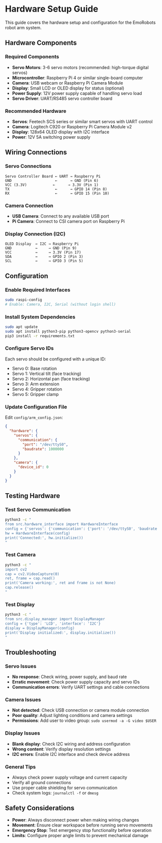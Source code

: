 # Hardware Setup Guide

This guide covers the hardware setup and configuration for the EmoRobots robot arm system.

## Hardware Components

### Required Components
- **Servo Motors**: 3-6 servo motors (recommended: high-torque digital servos)
- **Microcontroller**: Raspberry Pi 4 or similar single-board computer
- **Camera**: USB webcam or Raspberry Pi Camera Module
- **Display**: Small LCD or OLED display for status (optional)
- **Power Supply**: 12V power supply capable of handling servo load
- **Servo Driver**: UART/RS485 servo controller board

### Recommended Hardware
- **Servos**: Feetech SCS series or similar smart servos with UART control
- **Camera**: Logitech C920 or Raspberry Pi Camera Module v2
- **Display**: 128x64 OLED display with I2C interface
- **Power**: 12V 5A switching power supply

## Wiring Connections

### Servo Connections
```
Servo Controller Board ← UART → Raspberry Pi
GND                    ←      → GND (Pin 6)
VCC (3.3V)            ←      → 3.3V (Pin 1)  
TX                     ←      → GPIO 14 (Pin 8)
RX                     ←      → GPIO 15 (Pin 10)
```

### Camera Connection
- **USB Camera**: Connect to any available USB port
- **Pi Camera**: Connect to CSI camera port on Raspberry Pi

### Display Connection (I2C)
```
OLED Display  ← I2C → Raspberry Pi
GND           ←     → GND (Pin 9)
VCC           ←     → 3.3V (Pin 17)
SDA           ←     → GPIO 2 (Pin 3)
SCL           ←     → GPIO 3 (Pin 5)
```

## Configuration

### Enable Required Interfaces
```bash
sudo raspi-config
# Enable: Camera, I2C, Serial (without login shell)
```

### Install System Dependencies
```bash
sudo apt update
sudo apt install python3-pip python3-opencv python3-serial
pip3 install -r requirements.txt
```

### Configure Servo IDs
Each servo should be configured with a unique ID:
- Servo 0: Base rotation
- Servo 1: Vertical tilt (face tracking)
- Servo 2: Horizontal pan (face tracking)  
- Servo 3: Arm extension
- Servo 4: Gripper rotation
- Servo 5: Gripper clamp

### Update Configuration File
Edit `config/arm_config.json`:
```json
{
  "hardware": {
    "servos": {
      "communication": {
        "port": "/dev/ttyS0",
        "baudrate": 1000000
      }
    },
    "camera": {
      "device_id": 0
    }
  }
}
```

## Testing Hardware

### Test Servo Communication
```bash
python3 -c "
from src.hardware_interface import HardwareInterface
config = {'servos': {'communication': {'port': '/dev/ttyS0', 'baudrate': 1000000}}}
hw = HardwareInterface(config)
print('Connected:', hw.initialize())
"
```

### Test Camera
```bash
python3 -c "
import cv2
cap = cv2.VideoCapture(0)
ret, frame = cap.read()
print('Camera working:', ret and frame is not None)
cap.release()
"
```

### Test Display
```bash
python3 -c "
from src.display_manager import DisplayManager
config = {'type': 'LCD', 'interface': 'I2C'}
display = DisplayManager(config)
print('Display initialized:', display.initialize())
"
```

## Troubleshooting

### Servo Issues
- **No response**: Check wiring, power supply, and baud rate
- **Erratic movement**: Check power supply capacity and servo IDs
- **Communication errors**: Verify UART settings and cable connections

### Camera Issues  
- **Not detected**: Check USB connection or camera module connection
- **Poor quality**: Adjust lighting conditions and camera settings
- **Permissions**: Add user to video group: `sudo usermod -a -G video $USER`

### Display Issues
- **Blank display**: Check I2C wiring and address configuration
- **Wrong content**: Verify display resolution settings
- **I2C errors**: Enable I2C interface and check device address

### General Tips
- Always check power supply voltage and current capacity
- Verify all ground connections
- Use proper cable shielding for servo communication
- Check system logs: `journalctl -f` or `dmesg`

## Safety Considerations

- **Power**: Always disconnect power when making wiring changes
- **Movement**: Ensure clear workspace before running servo movements
- **Emergency Stop**: Test emergency stop functionality before operation
- **Limits**: Configure proper angle limits to prevent mechanical damage
